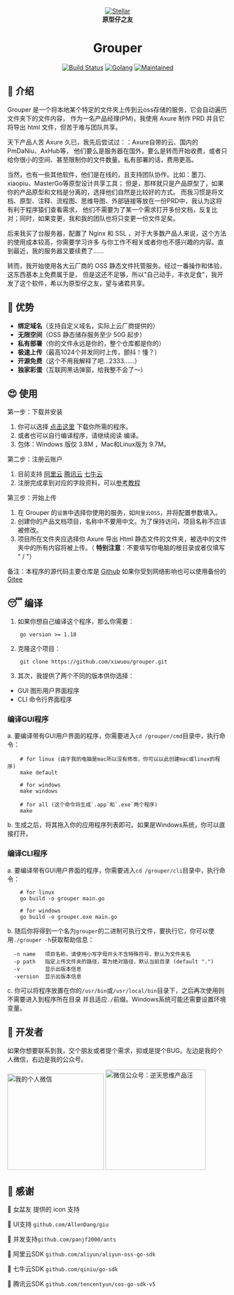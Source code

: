 
<div align="center">
<a href=""><img alt="Stellar" src="https://hub.goup.run/images/icon25.png" width="" /></a>
<br/>
<strong> 原型仔之友 </strong>
<h1>Grouper</h1>
</div>
<p align="center">
<a href=""><img alt="Build Status" src="https://circleci.com/gh/stellar/go.svg?style=shield" /></a>
<a href=""><img alt="Golang" src="https://img.shields.io/badge/Made%20with-Go-00ADD8.svg" /></a>
<a href=""><img alt="Maintained" src="https://img.shields.io/badge/Maintained%3F-yes-red.svg" /></a>
</p>

## 🥹 介绍
Grouper 是一个将本地某个特定的文件夹上传到云oss存储的服务，它会自动遍历文件夹下的文件内容，
作为一名产品经理(PM)，我使用 Axure 制作 PRD 并且它将导出 html 文件，但苦于难与团队共享。

天下产品人苦 Axure 久已，我先后尝试过：：Axure自带的云、国内的PmDaNiu、AxHub等，
他们要么是服务器在国外，要么是转而开始收费，或者只给你很小的空间、甚至限制你的文件数量。私有部署的话，费用更高。

当然，也有一些其他软件，他们是在线的，且支持团队协作。比如：墨刀、xiaopiu、MasterGo等原型设计共享工具；
但是，那样就只是产品原型了，如果你的产品原型和文档是分离的，选择他们自然是比较好的方式。
而我习惯是将文档、原型、注释、流程图、思维导图、外部链接等放在一份PRD中，我认为这将有利于程序猿们查看需求，
他们不需要为了某一个需求打开多份文档，反复比对；同时，如果变更，我和我的团队也将只变更一份文件足矣。

后来我买了台服务器，配置了 Nginx 和 SSL ，对于大多数产品人来说，这个方法的使用成本较高，你需要学习许多
与你工作不相关或者你也不感兴趣的内容。直到最近，我的服务器又要续费了……

转而，我开始使用各大云厂商的 OSS 静态文件托管服务。经过一番操作和体验，这东西基本上免费属于是，
但是这还不足够，所以"自己动手，丰衣足食"，我开发了这个软件，希以为原型仔之友，望与诸君共享。

## 🥳 优势
- **绑定域名**（支持自定义域名，实际上云厂商提供的）
- **无限空间**（OSS 静态储存服务至少 50G 起步）
- **私有部署**（你的文件永远是你的，整个仓库都是你的）
- **极速上传**（最高1024个并发同时上传，颤抖！懂？）
- **开源免费**（这个不用我解释了吧...2333......）
- **独家彩蛋**（互联网黑话弹窗，给我整不会了～）

## 😍 使用
第一步：下载并安装
1. 你可以选择 [点击这里](https://github.com/xiwuou/grouper/releases/tag/v1.0.0-beta) 下载你所需的程序。
2. 或者也可以自行编译程序，请继续阅读 编译。
3. 包体：Windows 版仅 3.8M ，Mac和Linux版为 9.7M。

第二步：注册云账户
1. 目前支持 [阿里云](https://www.aliyun.com) [腾讯云](https://cloud.tencent.com) [七牛云](https://www.qiniu.com) 
2. 注册完成拿到对应的字段资料，可以[参考教程](https://mp.weixin.qq.com/s/5mP1bFa7tLTjXKwvLeD2eQ)

第三步：开始上传
1. 在 Grouper 的`设置`中选择你使用的服务，如`阿里云OSS`，并将配置参数填入。
2. 创建你的产品文档项目，名称中不要用中文。为了保持访问，项目名称不应该被修改。
3. 项目所在文件夹应选择你 Axure 导出 Html 静态文件的文件夹，被选中的文件夹中的所有内容将被上传。（ **特别注意**：不要填写你电脑的根目录或者仅填写 " / "）

备注：本程序的源代码主要仓库是 [Github](https://github.com/xiwuou/grouper) 
如果你受到网络影响也可以使用备份的 [Gitee](https://gitee.com/xiwuou/grouper) 

## 😴 编译
1. 如果你想自己编译这个程序，那么你需要：
```text
    go version >= 1.18
```
2. 克隆这个项目：
```text
    git clone https://github.com/xiwuou/grouper.git
```
3. 其次，我提供了两个不同的版本供你选择：
- GUI 图形用户界面程序
- CLI 命令行界面程序

### 编译GUI程序
a. 要编译带有GUI用户界面的程序，你需要进入`cd /grouper/cmd`目录中，执行命令：
```shell
    # for linux (由于我的电脑是mac所以没有修改，你可以以此创建mac或linux的程序)
    make default
    
    # for windows
    make windows
    
    # for all (这个命令将生成`.app`和`.exe`两个程序)
    make
```
b. 生成之后，将其拖入你的应用程序列表即可。如果是Windows系统，你可以直接打开。

### 编译CLI程序
a. 要编译带有GUI用户界面的程序，你需要进入`cd /grouper/cli`目录中，执行命令：
```shell
    # for linux
    go build -o grouper main.go
    
    # for windows
    go build -o grouper.exe main.go
```
b. 随后你将得到一个名为`grouper`的二进制可执行文件，要执行它，你可以使用`./grouper -h`获取帮助信息：
```text
  -n name   项目名称，请使用小写字母开头不含特殊符号，默认为文件夹名
  -p path   指定上传文件夹的路径，需为绝对路径，默认当前目录 (default ".")
  -v        显示出版本信息
  -version  显示出版本信息
```
c. 你可以将程序放置在你的`/usr/bin`或`/usr/local/bin`目录下，之后再次使用则不需要进入到程序所在目录
并且适应`./`前缀。Windows系统可能还需要设置环境变量。

## 🥴 开发者
如果你想要联系到我，交个朋友或者提个需求，抑或是提个BUG。左边是我的个人微信，右边是我的公众号。

<img src="https://hub.goup.run/images/pm_xiwu.jpg" width="220" alt="我的个人微信"/> <img src="https://hub.goup.run/images/pmgouzi.jpg" width="229" alt="微信公众号：逆天思维产品汪"/>

## 🫡 感谢
🙏 女盆友 提供的 icon 支持

🙏 UI支持 `github.com/AllenDang/giu` 

🙏 并发支持`github.com/panjf2000/ants`

🙏 阿里云SDK `github.com/aliyun/aliyun-oss-go-sdk`

🙏 七牛云SDK `github.com/qiniu/go-sdk`

🙏 腾讯云SDK `github.com/tencentyun/cos-go-sdk-v5`

